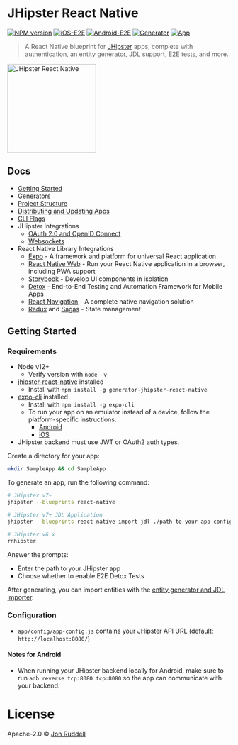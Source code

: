 # JHipster React Native

[![NPM version](https://badge.fury.io/js/generator-jhipster-react-native.svg)](https://npmjs.org/package/generator-jhipster-react-native)
[![iOS-E2E](https://github.com/ruddell/jhipster-react-native/workflows/iOS-E2E/badge.svg?branch=main)](https://github.com/ruddell/jhipster-react-native/actions?query=workflow%3AiOS-E2E)
[![Android-E2E](https://github.com/ruddell/jhipster-react-native/workflows/Android-E2E/badge.svg?branch=main)](https://github.com/ruddell/jhipster-react-native/actions?query=workflow%3AAndroid-E2E)
[![Generator](https://github.com/ruddell/jhipster-react-native/workflows/Generator/badge.svg?branch=main)](https://github.com/ruddell/jhipster-react-native/actions?query=workflow%3AGenerator)
[![App](https://github.com/ruddell/jhipster-react-native/workflows/App/badge.svg?branch=main)](https://github.com/ruddell/jhipster-react-native/actions?query=workflow%3AApp)

> A React Native blueprint for [JHipster](http://www.jhipster.tech) apps, complete with authentication, an entity generator, JDL support, E2E tests, and more.

<img src="https://raw.githubusercontent.com/ruddell/ignite-jhipster/9f7665e3cafd6032de4a73d469789855b55a4f33/docs/images/jh-rn-logo.png" alt="JHipster React Native" height="200">

## Docs

-   [Getting Started](README.md#getting-started)
-   [Generators](docs/generators.md)
-   [Project Structure](docs/project-structure.md)
-   [Distributing and Updating Apps](docs/distributing-and-updating.md)
-   [CLI Flags](docs/cli-flags.md)
-   JHipster Integrations
    -   [OAuth 2.0 and OpenID Connect](docs/oauth2-oidc.md)
    -   [Websockets](docs/websockets.md)
-   React Native Library Integrations
    -   [Expo](https://docs.expo.io/) - A framework and platform for universal React application
    -   [React Native Web](https://docs.expo.io/workflow/web/) - Run your React Native application in a browser, including PWA support
    -   [Storybook](docs/storybook.md) - Develop UI components in isolation
    -   [Detox](docs/detox.md) - End-to-End Testing and Automation Framework for Mobile Apps
    -   [React Navigation](https://github.com/wix/react-native-navigation) - A complete native navigation solution
    -   [Redux](https://redux.js.org/basics/usagewithreact) and [Sagas](https://redux-saga.js.org/) - State management

## Getting Started

### Requirements

-   Node v12+
    -   Verify version with `node -v`
-   [jhipster-react-native](https://github.com/ruddell/jhipster-react-native) installed
    -   Install with `npm install -g generator-jhipster-react-native`
-   [expo-cli](https://docs.expo.io/get-started/installation/) installed
    -   Install with `npm install -g expo-cli`
    -   To run your app on an emulator instead of a device, follow the platform-specific instructions:
        -   [Android](https://docs.expo.io/workflow/android-studio-emulator/)
        -   [iOS](https://docs.expo.io/workflow/ios-simulator/)
-   JHipster backend must use JWT or OAuth2 auth types.

Create a directory for your app:

```sh
mkdir SampleApp && cd SampleApp
```

To generate an app, run the following command:

```sh
# JHipster v7+
jhipster --blueprints react-native

# JHipster v7+ JDL Application
jhipster --blueprints react-native import-jdl ./path-to-your-app-config.jdl

# JHipster v6.x
rnhipster
```

Answer the prompts:

-   Enter the path to your JHipster app
-   Choose whether to enable E2E Detox Tests

After generating, you can import entities with the [entity generator and JDL importer](docs/generators.md).

### Configuration

-   `app/config/app-config.js` contains your JHipster API URL (default: `http://localhost:8080/`)

#### Notes for Android

-   When running your JHipster backend locally for Android, make sure to run `adb reverse tcp:8080 tcp:8080` so the app can communicate with your backend.

# License

Apache-2.0 © [Jon Ruddell](https://jruddell.com/)
